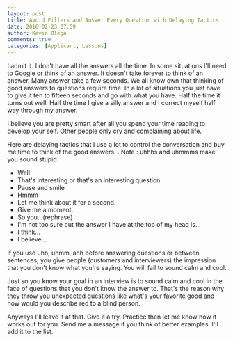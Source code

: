 ```yaml
---
layout: post
title: Avoid Fillers and Answer Every Question with Delaying Tactics
date: 2016-02-23 07:59
author: Kevin Olega
comments: true
categories: [Applicant, Lessons]
---
```

I admit it. I don't have all the answers all the time. In some situations I'll need to Google or think of an answer. It doesn't take forever to think of an answer. Many answer take a few seconds. We all know own that thinking of good answers to questions require time. In a lot of situations you just have to give it ten to fifteen seconds and go with what you have. Half the time it turns out well. Half the time I give a silly answer and I correct myself half way through my answer.

I believe you are pretty smart after all you spend your time reading to develop your self. Other people only cry and complaining about life.

Here are delaying tactics that I use a lot to control the conversation and buy me time to think of the good answers. . Note : uhhhs and uhmmms make you sound stupid. 
- Well
- That's interesting or that's an interesting question. 
- Pause and smile
- Hmmm
- Let me think about it for a second.
- Give me a moment.
- So you...(rephrase)
- I'm not too sure but the answer I have at the top of my head is...
- I think...
- I believe...

If you use uhh, uhmm, ahh before answering questions or between sentences, you give people (customers and interviewers) the impression that you don't know what you're saying. You will fail to sound calm and cool.

Just so you know your goal in an interview is to sound calm and cool in the face of questions that you don't know the answer to. That's the reason why they throw you unexpected questions like what's your favorite good and how would you describe red to a blind person.

Anyways I'll leave it at that. Give it a try. Practice then let me know how it works out for you. Send me a message if you think of better examples. I'll add it to the list.

